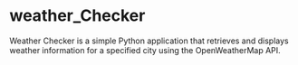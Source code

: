 # weather_Checker
Weather Checker is a simple Python application that retrieves and displays weather information for a specified city using the OpenWeatherMap API.
